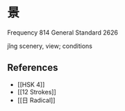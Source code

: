 # 景
Frequency 814
General Standard 2626

jǐng
scenery, view; conditions

## References
- [[HSK 4]]
- [[12 Strokes]]
- [[日 Radical]]